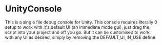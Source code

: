 # UnityConsole
This is a single file debug console for Unity. This console requires literally 0 setup to work with it's default UI (an immediate mode gui), just drag the script into your project and off you go. But it can be customised to work with any UI as desired, simply by removing the DEFAULT_UI_IN_USE define.
